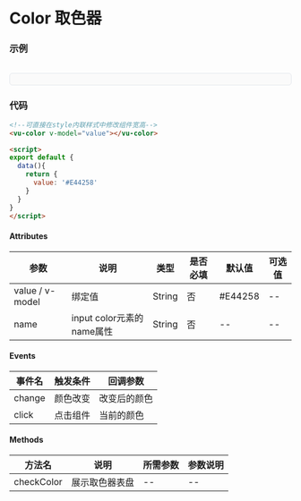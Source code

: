 # Color 取色器

### 示例
<br>
<div style="border:1px solid #e4e7ed;border-radius:5px;padding:10px;background-color:#FAFAFA;">
  <vu-color v-model="value"></vu-color>
</div>

<script>
export default {
  data(){
    return {
      value: '#E44258'
    }
  }
}
</script>

### 代码
```html
<!--可直接在style内联样式中修改组件宽高-->
<vu-color v-model="value"></vu-color>

<script>
export default {
  data(){
    return {
      value: '#E44258'
    }
  }
}
</script>
```

#### Attributes
| 参数 | 说明 | 类型 | 是否必填 | 默认值 | 可选值 |
| ---  | --- | ---  | ---      | ---   | ---   |
| value / v-model | 绑定值 | String | 否 | #E44258 | -- |
| name | input color元素的name属性 | String | 否 | -- | -- |


#### Events
| 事件名 | 触发条件 | 回调参数 |
|  ---  | ---  | ---  | 
| change | 颜色改变 | 改变后的颜色 |
| click | 点击组件 | 当前的颜色 |


#### Methods
| 方法名 | 说明 | 所需参数 | 参数说明 |
|  ---  | ---  | ---  | --- |
| checkColor | 展示取色器表盘 | --  | -- |
